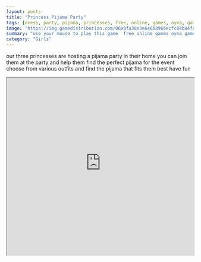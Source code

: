 ```yaml
---
layout: posts
title: "Princess Pijama Party"
tags: [dress, party, pijama, princesses, free, online, games, oyna, game, free, games, play, play, games]
image: "https://img.gamedistribution.com/06a9fa38e3e64668966ecfc84b84f6a9.jpg"
summary: "use your mouse to play this game  free online games oyna game free games play play games"
category: "Girls"
---
```


our three princesses are hosting a pijama party in their home you can join them at the party and help them find the perfect pijama for the event choose from various outfits and find the pijama that fits them best have fun

<iframe width="100%" height="480px;" src="https://html5.gamedistribution.com/06a9fa38e3e64668966ecfc84b84f6a9/"></iframe>